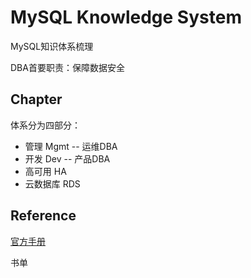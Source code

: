 # MySQL Knowledge System

MySQL知识体系梳理

DBA首要职责：保障数据安全

## Chapter
体系分为四部分：

* 管理 Mgmt -- 运维DBA
* 开发 Dev -- 产品DBA
* 高可用 HA
* 云数据库 RDS

## Reference

[官方手册](https://dev.mysql.com/doc/refman/5.6/en/)

书单